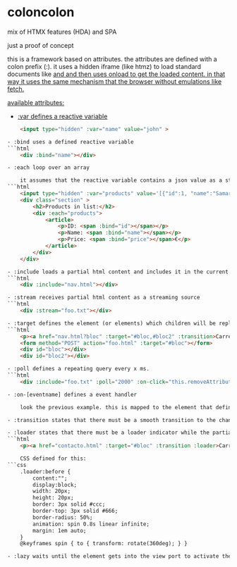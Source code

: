 # coloncolon
mix of HTMX features (HDA) and SPA

just a proof of concept

this is a framework based on attributes. the attributes are defined with a colon prefix (:). it uses a hidden iframe (like htmz) to load standard documents like <a href> and <frame action> and then uses onload to get the loaded content. in that way it uses the same mechanism that the browser without emulations like fetch.

available attributes:

- :var defines a reactive variable
```html
    <input type="hidden" :var="name" value="john" >

- :bind uses a defined reactive variable
```html
    <div :bind="name"></div>

- :each loop over an array

    it assumes that the reactive variable contains a json value as a string. Use :bind to bind a property of every item of the array.
```html
    <input type="hidden" :var="products" value='[{"id":1, "name":"Samarreta", "price":20.50}, {"id":2, "name":"Pantalons", "price":45.00}, {"id":3, "name":"Sabates", "price":75.99}]'>
    <div class="section" >
        <h2>Products in list:</h2>
        <div :each="products"> 
            <article>
                <p>ID: <span :bind="id"></span></p>  
                <p>Name: <span :bind="name"></span></p> 
                <p>Price: <span :bind="price"></span>€</p> 
            </article>
        </div>
    </div>

- :include loads a partial html content and includes it in the current element
```html
    <div :include="nav.html"></div>

- :stream receives partial html content as a streaming source
```html
    <div :stream="foo.txt"></div>

- :target defines the element (or elements) which children will be replaced with a partial html content load
```html
    <p><a href="nav.html?bloc" :target="#bloc,#bloc2" :transition>Carrega bloc 4</a></p>
    <form method="POST" action="foo.html" :target="#bloc"></form>
    <div id="bloc"></div>
    <div id="bloc2"></div>

- :poll defines a repeating query every x ms.
```html
    <div :include="foo.txt" :poll="2000" :on-click="this.removeAttribute(':poll')" ></div>

- :on-[eventname] defines a event handler

    look the previous example. this is mapped to the element that defines the event.

- :transition states that there must be a smooth transition to the changing spaces because of new or removed content as a result of a partial load.

- :loader states that there must be a loader indicator while the partial load is being received.
```html
    <p><a href="contacto.html" :target="#bloc" :transition :loader>Carrega bloc 2</a></p>

    CSS defined for this:
```css
    .loader:before {
        content:"";
        display:block;
        width: 20px;
        height: 20px;
        border: 3px solid #ccc;
        border-top: 3px solid #666;
        border-radius: 50%;
        animation: spin 0.8s linear infinite;
        margin: 1em auto;
    }
    @keyframes spin { to { transform: rotate(360deg); } }

- :lazy waits until the element gets into the view port to activate the :include attribute
